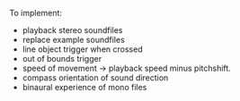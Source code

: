 
To implement:

* playback stereo soundfiles
* replace example soundfiles
* line object trigger when crossed
* out of bounds trigger
* speed of movement -> playback speed minus pitchshift.
* compass orientation of sound direction
* binaural experience of mono files

